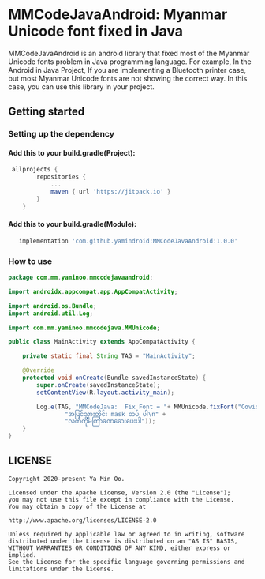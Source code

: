 # MMCodeJavaAndroid: Myanmar Unicode font fixed in Java

MMCodeJavaAndroid is an android library that fixed most of the Myanmar Unicode fonts problem in Java programming language.
For example, In the Android in Java Project, If you are implementing a Bluetooth printer case, but most Myanmar Unicode fonts are not showing the correct way. In this case, you can use this library in your project.


## Getting started

### Setting up the dependency

#### Add this to your build.gradle(Project):
```groovy
 allprojects {
		repositories {
			...
			maven { url 'https://jitpack.io' }
		}
	}
```

#### Add this to your build.gradle(Module):
```groovy
   implementation 'com.github.yamindroid:MMCodeJavaAndroid:1.0.0'
```

### How to use

```java
package com.mm.yaminoo.mmcodejavaandroid;

import androidx.appcompat.app.AppCompatActivity;

import android.os.Bundle;
import android.util.Log;

import com.mm.yaminoo.mmcodejava.MMUnicode;

public class MainActivity extends AppCompatActivity {

    private static final String TAG = "MainActivity";

    @Override
    protected void onCreate(Bundle savedInstanceState) {
        super.onCreate(savedInstanceState);
        setContentView(R.layout.activity_main);

        Log.e(TAG, "MMCodeJava:  Fix Font = "+ MMUnicode.fixFont("Covid ကာလအတွင်း\n" +
                "အပြင်သွားတိုင်း mask တပ် ပါ\n" +
                "လက်ကိုမကြာခဏဆေးပေးပါ"));
    }
}
```

## LICENSE

    Copyright 2020-present Ya Min Oo.

    Licensed under the Apache License, Version 2.0 (the "License");
    you may not use this file except in compliance with the License.
    You may obtain a copy of the License at

    http://www.apache.org/licenses/LICENSE-2.0

    Unless required by applicable law or agreed to in writing, software
    distributed under the License is distributed on an "AS IS" BASIS,
    WITHOUT WARRANTIES OR CONDITIONS OF ANY KIND, either express or implied.
    See the License for the specific language governing permissions and
    limitations under the License.

